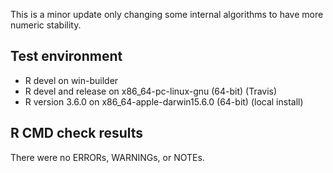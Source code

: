 This is a minor update only changing some internal algorithms to have more numeric stability.

## Test environment
* R devel on win-builder
* R devel and release on x86_64-pc-linux-gnu (64-bit) (Travis)
* R version 3.6.0 on x86_64-apple-darwin15.6.0 (64-bit) (local install)

## R CMD check results
There were no ERRORs, WARNINGs, or NOTEs.
